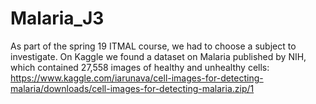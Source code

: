 # Malaria_J3
As part of the spring 19 ITMAL course, we had to choose a subject to investigate.
On Kaggle we found a dataset on Malaria published by NIH, which contained 27,558 images of healthy and unhealthy cells:
https://www.kaggle.com/iarunava/cell-images-for-detecting-malaria/downloads/cell-images-for-detecting-malaria.zip/1

